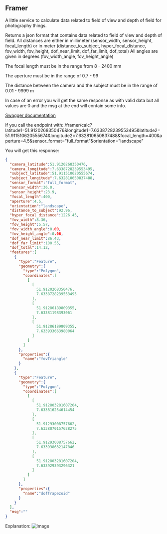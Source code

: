 ## Framer

A little service to calculate data related to field of view and depth of field for photography things.

Returns a json format that contains data related to field of view and depth of field.
All distances are either in millimeter (sensor_width, sensor_height, focal_length) or in meter (distance_to_subject, hyper_focal_distance, fov_width, fov_height, dof_near_limit, dof_far_limit, dof_total)
All angles are given in degrees (fov_width_angle, fov_height_angle)

The focal length must be in the range from 8 - 2400 mm

The aperture must be in the range of 0.7 - 99

The distance between the camera and the subject must be in the range of 0.01 - 9999 m

In case of an error you will get the same response as with valid data but all values are 0 and the msg at the end will contain some info.

[Swagger documentation](http://hansolo.eu:8081/swagger-ui)

If you call the endpoint with:
/framer/calc?latitude1=51.9120268350476&longitude1=7.6338728239553495&latitude2=51.911510620555674&longitude2=7.632810650837488&focal_length=400&aperture=4.5&sensor_format="full_format"&orientation="landscape"

You will get this response:
````json
{
  "camera_latitude":51.9120268350476,
  "camera_longitude":7.6338728239553495,
  "subject_latitude":51.911510620555674,
  "subject_longitude":7.632810650837488,
  "sensor_format":"full_format",
  "sensor_width":36.0,
  "sensor_height":23.9,
  "focal_length":400,
  "aperture":4.5,
  "orientation":"landscape",
  "distance_to_subject":92.96,
  "hyper_focal_distance":1226.45,
  "fov_width":8.36,
  "fov_height":5.57,
  "fov_width_angle":0.09,
  "fov_height_angle":0.06,
  "dof_near_limit":86.43,
  "dof_far_limit":100.55,
  "dof_total":14.12,
  "features":[
    {
      "type":"Feature",
      "geometry":{
        "type":"Polygon",
        "coordinates":[
          [
            [
              51.9120268350476,
              7.6338728239553495
            ],
            [
              51.91286189809355,
              7.63381198393061
            ],
            [
              51.91286189809355,
              7.633933663980064
            ]
          ]
        ]
      },
      "properties":{
        "name":"fovTriangle"
      }
    },
    {
      "type":"Feature",
      "geometry":{
        "type":"Polygon",
        "coordinates":[
          [
            [
              51.912803281607204,
              7.633816254614454
            ],
            [
              51.91293008757662,
              7.6338070157628275
            ],
            [
              51.91293008757662,
              7.633938632147846
            ],
            [
              51.912803281607204,
              7.633929393296321
            ]
          ]
        ]
      },
      "properties":{
        "name":"dofTrapezoid"
      }
    }
  ],
  "msg":""
}
```` 
Explanation:
![Image](https://i.ibb.co/9hdxbSQ/image1.png)